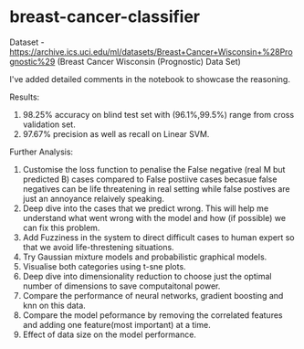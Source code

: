 # breast-cancer-classifier

Dataset - https://archive.ics.uci.edu/ml/datasets/Breast+Cancer+Wisconsin+%28Prognostic%29 (Breast Cancer Wisconsin (Prognostic) Data Set)

I've added detailed comments in the notebook to showcase the reasoning.

Results:

1. 98.25% accuracy on blind test set with (96.1%,99.5%) range from cross validation set.
2. 97.67% precision as well as recall on Linear SVM.



Further Analysis:

1. Customise the loss function to penalise the False negative (real M but predicted B) cases compared to False postiive cases becasue false negatives can be life threatening in real setting while false postives are just an annoyance relaively speaking.
2. Deep dive into the cases that we predict wrong. This will help me understand what went wrong with the model and how (if possible) we can fix this problem.
3. Add Fuzziness in the system to direct difficult cases to human expert so that we avoid life-threstening situations.
4. Try Gaussian mixture models and probabilistic graphical models.
5. Visualise both categories using t-sne plots.
6. Deep dive into dimensionality reduction to choose just the optimal number of dimensions to save computaitonal power.
7. Compare the performance of neural networks, gradient boosting and knn on this data. 
8. Compare the model peformance by removing the correlated features and adding one feature(most important) at a time.
9. Effect of data size on the model performance.

